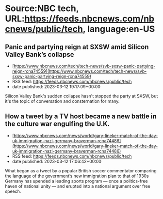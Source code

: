 # Source:NBC tech, URL:https://feeds.nbcnews.com/nbcnews/public/tech, language:en-US

## Panic and partying reign at SXSW amid Silicon Valley Bank’s collapse
 - [https://www.nbcnews.com/tech/tech-news/svb-sxsw-panic-partying-reign-rcna74559](https://www.nbcnews.com/tech/tech-news/svb-sxsw-panic-partying-reign-rcna74559)
 - RSS feed: https://feeds.nbcnews.com/nbcnews/public/tech
 - date published: 2023-03-12 19:17:09+00:00

Silicon Valley Bank's sudden collapse hasn't stopped the party at SXSW, but it's the topic of conversation and consternation for many.

## How a tweet by a TV host became a new battle in the culture war engulfing the U.K.
 - [https://www.nbcnews.com/news/world/gary-lineker-match-of-the-day-uk-immigration-nazi-germany-braverman-rcna74486](https://www.nbcnews.com/news/world/gary-lineker-match-of-the-day-uk-immigration-nazi-germany-braverman-rcna74486)
 - RSS feed: https://feeds.nbcnews.com/nbcnews/public/tech
 - date published: 2023-03-12 17:06:42+00:00

What began as a tweet by a popular British soccer commentator comparing the language of the government’s new immigration plan to that of 1930s Germany has upended a leading sports program — once a politics-free haven of national unity — and erupted into a national argument over free speech.

